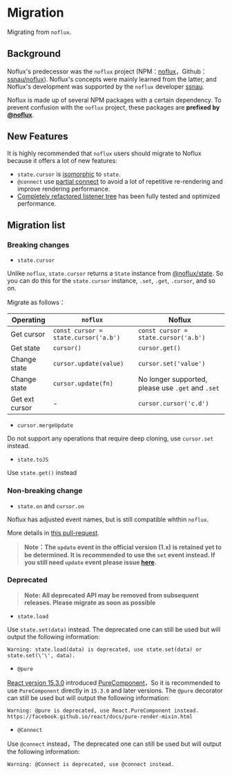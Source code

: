 # Migration

Migrating from `noflux`.

## Background

Noflux's predecessor was the `noflux` project (NPM：[noflux](https://www.npmjs.com/package/noflux)，Github：[ssnau/noflux](https://github.com/ssnau/noflux)). Noflux's concepts were mainly learned from the latter, and Noflux's development was supported by the `noflux` developer [ssnau](https://github.com/ssnau).

Noflux is made up of several NPM packages with a certain dependency. To prevent confusion with the `noflux` project, these packages are **prefixed by [@noflux](https://www.npmjs.com/org/noflux)**.

## New Features

It is highly recommended that `noflux` users should migrate to Noflux because it offers a lot of new features:

* `state.cursor` is [isomorphic](./state.md#cursor) to `state`.
* `@connect` use [partial connect](./connect.md#partial-connect) to avoid a lot of repetitive re-rendering and improve rendering performance.
* [Completely refactored listener tree](https://github.com/nofluxjs/noflux-state/pull/10) has been fully tested and optimized performance.

## Migration list

### Breaking changes

* `state.cursor`

Unlike `noflux`, `state.cursor` returns a `State` instance from [@noflux/state](https://www.npmjs.com/package/@noflux/state). So you can do this for the `state.cursor` instance, `.set`, `.get`, `.cursor`, and so on.

Migrate as follows：

| Operating | `noflux` | Noflux |
| --- | --- | --- |
| Get cursor| `const cursor = state.cursor('a.b')` | `const cursor = state.cursor('a.b')` |
| Get state | `cursor()` | `cursor.get()` |
| Change state | `cursor.update(value)` | `cursor.set('value')` |
| Change state | `cursor.update(fn)` | No longer supported, please use `.get` and `.set` |
| Get ext cursor | - | `cursor.cursor('c.d')` |

* `cursor.mergeUpdate`

Do not support any operations that require deep cloning, use `cursor.set` instead.

* `state.toJS`

Use `state.get()` instead

### Non-breaking change

* `state.on` and `cursor.on`

Noflux has adjusted event names, but is still compatible whthin `noflux`.

More details in [this pull-request](https://github.com/nofluxjs/noflux-state/pull/11).

> **Note：The `update` event in the official version (1.x) is retained yet to be determined.  It is recommended to use the `set` event instead. If you still need `update` event please issue [here](https://github.com/nofluxjs/noflux-state/issues/new).**

### Deprecated

> **Note: All deprecated API may be removed from subsequent releases. Please migrate as soon as possible**

* `state.load`

Use `state.set(data)` instead. The deprecated one can still be used but will output the following information:

```
Warning: state.load(data) is deprecated, use state.set(data) or state.set(\'\', data).
```

* `@pure`

[React version 15.3.0](https://github.com/facebook/react/blob/master/CHANGELOG.md#1530-july-29-2016) introduced  [PureComponent](https://facebook.github.io/react/docs/react-api.html#react.purecomponent)，So it is recommended to use `PureComponent` directly in `15.3.0` and later versions. The `@pure` decorator can still be used but will output the following information:

```
Warning: @pure is deprecated, use React.PureComponent instead. https://facebook.github.io/react/docs/pure-render-mixin.html
```

* `@Connect`

Use `@connect` instead，The deprecated one can still be used but will output the following information:

```
Warning: @Connect is deprecated, use @connect instead.
```
